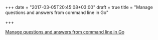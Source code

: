 +++
date = "2017-03-05T20:45:08+03:00"
draft = true
title = "Manage questions and answers from command line in Go"

+++

<p><a href="https://github.com/tockins/interact">Manage questions and answers from command line in Go</a></p>
